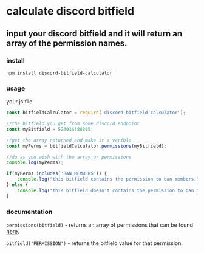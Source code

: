 # calculate discord bitfield 
## input your discord bitfield and it will return an array of the permission names.


### install

```
npm install discord-bitfield-calculator
```


### usage

your js file 
```js
const bitfieldCalculator = require('discord-bitfield-calculator');

//the bitfield you get from some discord endpoint
const myBitfield = 523016588865;

//get the array returned and make it a varible
const myPerms = bitfieldCalculator.permissions(myBitfield);

//do as you wish with the array or permissions
console.log(myPerms);

if(myPerms.includes('BAN_MEMBERS')) {
    console.log("this bitfield contains the permission to ban members.");
} else {
    console.log("this bitfield doesn't contains the permission to ban members.");
}
```

### documentation

`permissions(bitfield)` - returns an array of permissions that can be found [here](https://discord.com/developers/docs/topics/permissions).

`bitfield('PERMISSION')` - returns the bitfield value for that permission.